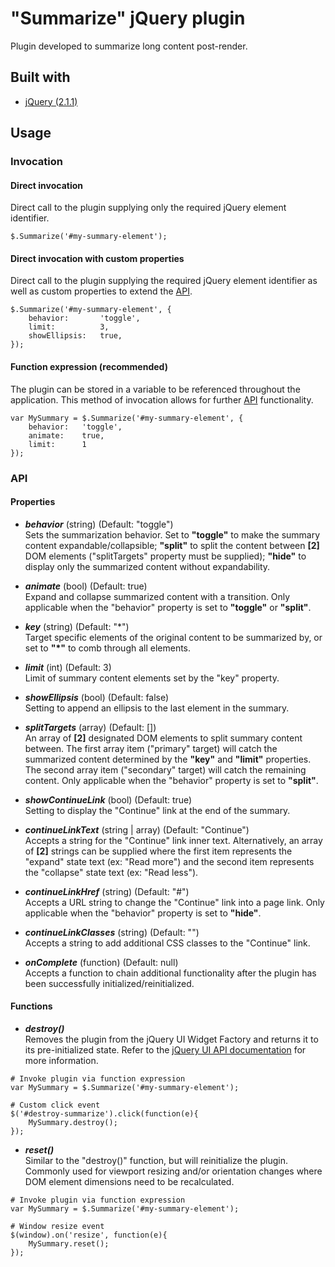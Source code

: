 # "Summarize" jQuery plugin
Plugin developed to summarize long content post-render.

## Built with
* [jQuery (2.1.1)](https://code.jquery.com/jquery-2.1.1.min.js)

## Usage
### Invocation
#### Direct invocation 
Direct call to the plugin supplying only the required jQuery element identifier.
```
$.Summarize('#my-summary-element');
```

#### Direct invocation with custom properties
Direct call to the plugin supplying the required jQuery element identifier as well as custom properties to extend the [API](#api).
```
$.Summarize('#my-summary-element', {
    behavior:       'toggle',
    limit:          3,
    showEllipsis:   true,
});
```

#### Function expression (recommended)
The plugin can be stored in a variable to be referenced throughout the application. This method of invocation allows for further [API](#api) functionality.
```
var MySummary = $.Summarize('#my-summary-element', {
    behavior:   'toggle',
    animate:    true,
    limit:      1
});
```

### API
#### Properties
* ***behavior*** (string) (Default: "toggle")\
Sets the summarization behavior. Set to **"toggle"** to make the summary content expandable/collapsible; **"split"** to split the content between **[2]** DOM elements ("splitTargets" property must be supplied); **"hide"** to display only the summarized content without expandability.

* ***animate*** (bool) (Default: true)\
Expand and collapse summarized content with a transition. Only applicable when the "behavior" property is set to **"toggle"** or **"split"**.

* ***key*** (string) (Default: "\*")\
Target specific elements of the original content to be summarized by, or set to **"*"** to comb through all elements.

* ***limit*** (int) (Default: 3)\
Limit of summary content elements set by the "key" property. 

* ***showEllipsis*** (bool) (Default: false)\
Setting to append an ellipsis to the last element in the summary.

* ***splitTargets*** (array) (Default: [])\
An array of **[2]** designated DOM elements to split summary content between. The first array item ("primary" target) will catch the summarized content determined by the **"key"** and **"limit"** properties. The second array item ("secondary" target) will catch the remaining content. Only applicable when the "behavior" property is set to **"split"**.

* ***showContinueLink*** (bool) (Default: true)\
Setting to display the "Continue" link at the end of the summary.

* ***continueLinkText*** (string | array) (Default: "Continue")\
Accepts a string for the "Continue" link inner text. Alternatively, an array of **[2]** strings can be supplied where the first item represents the "expand" state text (ex: "Read more") and the second item represents the "collapse" state text (ex: "Read less").

* ***continueLinkHref*** (string) (Default: "#")\
Accepts a URL string to change the "Continue" link into a page link. Only applicable when the "behavior" property is set to **"hide"**.

* ***continueLinkClasses*** (string) (Default: "")\
Accepts a string to add additional CSS classes to the "Continue" link.

* ***onComplete*** (function) (Default: null)\
Accepts a function to chain additional functionality after the plugin has been successfully initialized/reinitialized.

#### Functions
* ***destroy()***\
Removes the plugin from the jQuery UI Widget Factory and returns it to its pre-initialized state.  Refer to the [jQuery UI API documentation](https://api.jqueryui.com/jQuery.widget/#method-destroy) for more information.
```
# Invoke plugin via function expression
var MySummary = $.Summarize('#my-summary-element');

# Custom click event
$('#destroy-summarize').click(function(e){
    MySummary.destroy();
});
```

* ***reset()***\
Similar to the "destroy()" function, but will reinitialize the plugin. Commonly used for viewport resizing and/or orientation changes where DOM element dimensions need to be recalculated.
```
# Invoke plugin via function expression
var MySummary = $.Summarize('#my-summary-element');

# Window resize event
$(window).on('resize', function(e){
    MySummary.reset();
});
```